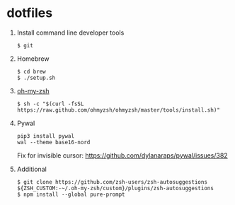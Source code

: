 # dotfiles

1. Install command line developer tools
    ```
    $ git
    ```
2. Homebrew
    ```
    $ cd brew
    $ ./setup.sh
    ```
3. [oh-my-zsh](https://ohmyz.sh/)
    ```
    $ sh -c "$(curl -fsSL https://raw.github.com/ohmyzsh/ohmyzsh/master/tools/install.sh)"
    ```
4. Pywal
    ```
    pip3 install pywal
    wal --theme base16-nord
    ```
    Fix for invisible cursor: https://github.com/dylanaraps/pywal/issues/382

5. Additional
    ```
    $ git clone https://github.com/zsh-users/zsh-autosuggestions ${ZSH_CUSTOM:-~/.oh-my-zsh/custom}/plugins/zsh-autosuggestions
    $ npm install --global pure-prompt
    ```

